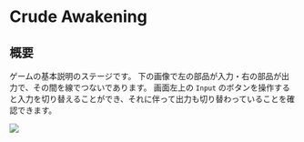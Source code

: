 # Crude Awakening

## 概要

ゲームの基本説明のステージです。
下の画像で左の部品が入力・右の部品が出力で、その間を線でつないであります。
画面左上の `Input` のボタンを操作すると入力を切り替えることができ、それに伴って出力も切り替わっていることを確認できます。

![](https://gyazo.com/6d2a8d272ee3dc53ef5d4d0354d6c5c6.gif)